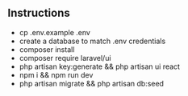 ## Instructions

- cp .env.example .env 
- create a database to match .env credentials
- composer install
- composer require laravel/ui
- php artisan key:generate && php artisan ui react
- npm i && npm run dev
- php artisan migrate && php artisan db:seed